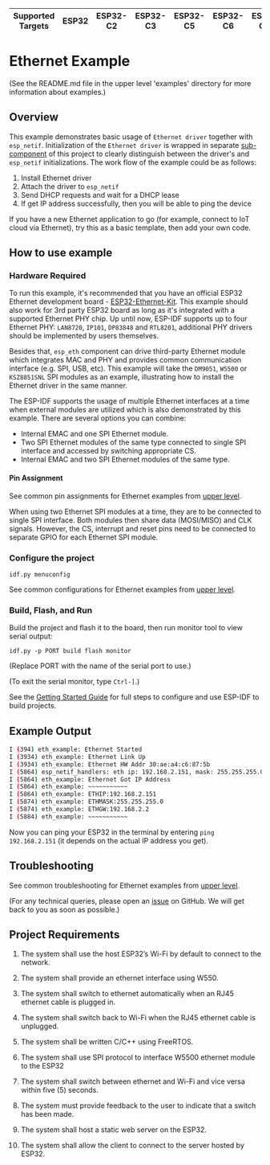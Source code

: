 | Supported Targets | ESP32 | ESP32-C2 | ESP32-C3 | ESP32-C5 | ESP32-C6 | ESP32-C61 | ESP32-H2 | ESP32-P4 | ESP32-S2 | ESP32-S3 |
| ----------------- | ----- | -------- | -------- | -------- | -------- | --------- | -------- | -------- | -------- | -------- |

# Ethernet Example
(See the README.md file in the upper level 'examples' directory for more information about examples.)

## Overview

This example demonstrates basic usage of `Ethernet driver` together with `esp_netif`. Initialization of the `Ethernet driver` is wrapped in separate [sub-component](./components/ethernet_init/ethernet_init.c) of this project to clearly distinguish between the driver's and `esp_netif` initializations. The work flow of the example could be as follows:

1. Install Ethernet driver
2. Attach the driver to `esp_netif`
3. Send DHCP requests and wait for a DHCP lease
4. If get IP address successfully, then you will be able to ping the device

If you have a new Ethernet application to go (for example, connect to IoT cloud via Ethernet), try this as a basic template, then add your own code.

## How to use example

### Hardware Required

To run this example, it's recommended that you have an official ESP32 Ethernet development board - [ESP32-Ethernet-Kit](https://docs.espressif.com/projects/esp-idf/en/latest/hw-reference/get-started-ethernet-kit.html). This example should also work for 3rd party ESP32 board as long as it's integrated with a supported Ethernet PHY chip. Up until now, ESP-IDF supports up to four Ethernet PHY: `LAN8720`, `IP101`, `DP83848` and `RTL8201`, additional PHY drivers should be implemented by users themselves.

Besides that, `esp_eth` component can drive third-party Ethernet module which integrates MAC and PHY and provides common communication interface (e.g. SPI, USB, etc). This example will take the `DM9051`, `W5500` or `KSZ8851SNL` SPI modules as an example, illustrating how to install the Ethernet driver in the same manner.

The ESP-IDF supports the usage of multiple Ethernet interfaces at a time when external modules are utilized which is also demonstrated by this example. There are several options you can combine:
   * Internal EMAC and one SPI Ethernet module.
   * Two SPI Ethernet modules of the same type connected to single SPI interface and accessed by switching appropriate CS.
   * Internal EMAC and two SPI Ethernet modules of the same type.

#### Pin Assignment

See common pin assignments for Ethernet examples from [upper level](../README.md#common-pin-assignments).

When using two Ethernet SPI modules at a time, they are to be connected to single SPI interface. Both modules then share data (MOSI/MISO) and CLK signals. However, the CS, interrupt and reset pins need to be connected to separate GPIO for each Ethernet SPI module.

### Configure the project

```
idf.py menuconfig
```

See common configurations for Ethernet examples from [upper level](../README.md#common-configurations).

### Build, Flash, and Run

Build the project and flash it to the board, then run monitor tool to view serial output:

```
idf.py -p PORT build flash monitor
```

(Replace PORT with the name of the serial port to use.)

(To exit the serial monitor, type ``Ctrl-]``.)

See the [Getting Started Guide](https://docs.espressif.com/projects/esp-idf/en/latest/get-started/index.html) for full steps to configure and use ESP-IDF to build projects.

## Example Output

```bash
I (394) eth_example: Ethernet Started
I (3934) eth_example: Ethernet Link Up
I (3934) eth_example: Ethernet HW Addr 30:ae:a4:c6:87:5b
I (5864) esp_netif_handlers: eth ip: 192.168.2.151, mask: 255.255.255.0, gw: 192.168.2.2
I (5864) eth_example: Ethernet Got IP Address
I (5864) eth_example: ~~~~~~~~~~~
I (5864) eth_example: ETHIP:192.168.2.151
I (5874) eth_example: ETHMASK:255.255.255.0
I (5874) eth_example: ETHGW:192.168.2.2
I (5884) eth_example: ~~~~~~~~~~~
```

Now you can ping your ESP32 in the terminal by entering `ping 192.168.2.151` (it depends on the actual IP address you get).

## Troubleshooting

See common troubleshooting for Ethernet examples from [upper level](../README.md#common-troubleshooting).

(For any technical queries, please open an [issue](https://github.com/espressif/esp-idf/issues) on GitHub. We will get back to you as soon as possible.)

## Project Requirements

1. The system shall use the host ESP32’s Wi-Fi by default to connect to the network.

2. The system shall provide an ethernet interface using W550.

3. The system shall switch to ethernet automatically when an RJ45 ethernet cable is plugged in.

4. The system shall switch back to Wi-Fi when the RJ45 ethernet cable is unplugged.

5. The system shall be written C/C++ using FreeRTOS.

6. The system shall use SPI protocol to interface W5500 ethernet module to the ESP32

7. The system shall switch between ethernet and Wi-Fi and vice versa within five (5) seconds.

8. The system must provide feedback to the user to indicate that a switch has been made.

9. The system shall host a static web server on the ESP32.

10. The system shall allow the client to connect to the server hosted by ESP32.
